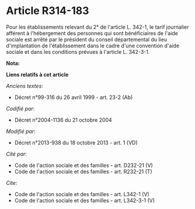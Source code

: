# Article R314-183

Pour les établissements relevant du 2° de l'article L. 342-1, le tarif journalier afférent à l'hébergement des personnes qui
sont bénéficiaires de l'aide sociale est arrêté par le président du conseil départemental du lieu d'implantation de
l'établissement dans le cadre d'une convention d'aide sociale et dans les conditions prévues à l'article L. 342-3-1.

**Nota:**



**Liens relatifs à cet article**

_Anciens textes_:

  - Décret n°99-316 du 26 avril 1999 - art. 23-2 (Ab)

_Codifié par_:

  - Décret n°2004-1136 du 21 octobre 2004

_Modifié par_:

  - Décret n°2013-938 du 18 octobre 2013 - art. 1 (VD)

_Cité par_:

  - Code de l'action sociale et des familles - art. D232-21 (V)
  - Code de l'action sociale et des familles - art. R232-21 (T)

_Cite_:

  - Code de l'action sociale et des familles - art. L342-1 (V)
  - Code de l'action sociale et des familles - art. L342-3-1 (V)
